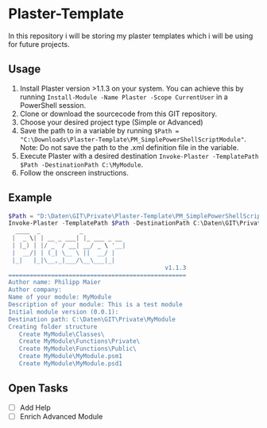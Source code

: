 # Plaster-Template

In this repository i will be storing my plaster templates which i will be using for future projects.

## Usage

1. Install Plaster version >1.1.3 on your system. You can achieve this by running ```Install-Module -Name Plaster -Scope CurrentUser``` in a PowerShell session.
2. Clone or download the sourcecode from this GIT repository.
3. Choose your desired project type (Simple or Advanced)
4. Save the path to in a variable by running ```$Path = "C:\Downloads\Plaster-Template\PM_SimplePowerShellScriptModule"```. Note: Do not save the path to the .xml definition file in the variable.
5. Execute Plaster with a desired destination ```Invoke-Plaster -TemplatePath $Path -DestinationPath C:\MyModule```.
6. Follow the onscreen instructions.

## Example

```powershell
$Path = "D:\Daten\GIT\Private\Plaster-Template\PM_SimplePowerShellScriptModule"
Invoke-Plaster -TemplatePath $Path -DestinationPath C:\Daten\GIT\Private\MyModule
  ____  _           _
 |  _ \| | __ _ ___| |_ ___ _ __
 | |_) | |/ _` / __| __/ _ \ '__|
 |  __/| | (_| \__ \ ||  __/ |
 |_|   |_|\__,_|___/\__\___|_|
                                            v1.1.3
==================================================
Author name: Philipp Maier
Author company:
Name of your module: MyModule
Description of your module: This is a test module
Initial module version (0.0.1):
Destination path: C:\Daten\GIT\Private\MyModule
Creating folder structure
   Create MyModule\Classes\
   Create MyModule\Functions\Private\
   Create MyModule\Functions\Public\
   Create MyModule\MyModule.psm1
   Create MyModule\MyModule.psd1
```

## Open Tasks

- [ ] Add Help
- [ ] Enrich Advanced Module

